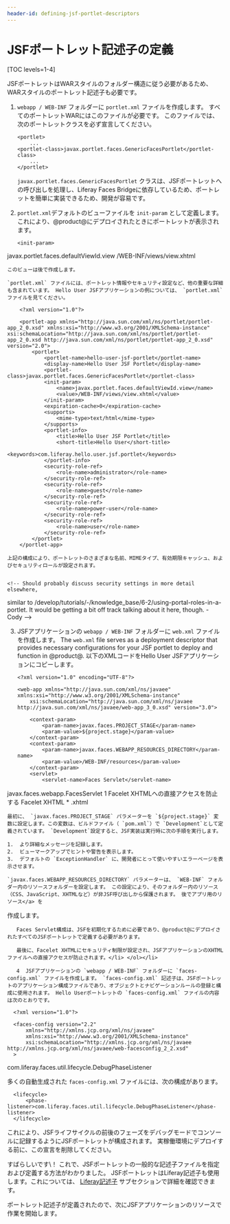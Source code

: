 ```yaml
---
header-id: defining-jsf-portlet-descriptors
---
```


# JSFポートレット記述子の定義

[TOC levels=1-4]

JSFポートレットはWARスタイルのフォルダー構造に従う必要があるため、WARスタイルのポートレット記述子も必要です。

1.  `webapp / WEB-INF` フォルダーに `portlet.xml` ファイルを作成します。 すべてのポートレットWARにはこのファイルが必要です。 このファイルでは、次のポートレットクラスを必ず宣言してください。
   
        <portlet>
            ...
        <portlet-class>javax.portlet.faces.GenericFacesPortlet</portlet-class>
            ...
        </portlet>

    `javax.portlet.faces.GenericFacesPortlet` クラスは、JSFポートレットへの呼び出しを処理し、Liferay Faces Bridgeに依存しているため、ポートレットを簡単に実装できるため、開発が容易です。

2.  `portlet.xml`デフォルトのビューファイルを `init-param` として定義します。 これにより、@product@にデプロイされたときにポートレットが表示されます。
   
        <init-param>
<name>javax.portlet.faces.defaultViewId.view</name> <value>/WEB-INF/views/view.xhtml</value> </init-param>

    このビューは後で作成します。

    `portlet.xml` ファイルには、ポートレット情報やセキュリティ設定など、他の重要な詳細も含まれています。 Hello User JSFアプリケーションの例については、 `portlet.xml` ファイルを見てください。
   
        <?xml version="1.0"?>
       
        <portlet-app xmlns="http://java.sun.com/xml/ns/portlet/portlet-app_2_0.xsd" xmlns:xsi="http://www.w3.org/2001/XMLSchema-instance" xsi:schemaLocation="http://java.sun.com/xml/ns/portlet/portlet-app_2_0.xsd http://java.sun.com/xml/ns/portlet/portlet-app_2_0.xsd" version="2.0">
            <portlet>
                <portlet-name>hello-user-jsf-portlet</portlet-name>
                <display-name>Hello User JSF Portlet</display-name>
                <portlet-class>javax.portlet.faces.GenericFacesPortlet</portlet-class>
                <init-param>
                    <name>javax.portlet.faces.defaultViewId.view</name>
                    <value>/WEB-INF/views/view.xhtml</value>
                </init-param>
                <expiration-cache>0</expiration-cache>
                <supports>
                    <mime-type>text/html</mime-type>
                </supports>
                <portlet-info>
                    <title>Hello User JSF Portlet</title>
                    <short-title>Hello User</short-title>
                    <keywords>com.liferay.hello.user.jsf.portlet</keywords>
                </portlet-info>
                <security-role-ref>
                    <role-name>administrator</role-name>
                </security-role-ref>
                <security-role-ref>
                    <role-name>guest</role-name>
                </security-role-ref>
                <security-role-ref>
                    <role-name>power-user</role-name>
                </security-role-ref>
                <security-role-ref>
                    <role-name>user</role-name>
                </security-role-ref>
            </portlet>
        </portlet-app>

    上記の構成により、ポートレットのさまざまな名前、MIMEタイプ、有効期限キャッシュ、およびセキュリティロールが設定されます。


    <!-- Should probably discuss security settings in more detail elsewhere,
 similar to /develop/tutorials/-/knowledge_base/6-2/using-portal-roles-in-a-portlet.
 It would be getting a bit off track talking about it here, though. -Cody -->

3.  JSFアプリケーションの `webapp / WEB-INF` フォルダーに `web.xml` ファイルを作成します。 The `web.xml` file serves as a deployment descriptor that provides necessary configurations for your JSF portlet to deploy and function in @product@. 以下のXMLコードをHello User JSFアプリケーションにコピーします。
   
        <?xml version="1.0" encoding="UTF-8"?>
       
        <web-app xmlns="http://java.sun.com/xml/ns/javaee" xmlns:xsi="http://www.w3.org/2001/XMLSchema-instance"
            xsi:schemaLocation="http://java.sun.com/xml/ns/javaee http://java.sun.com/xml/ns/javaee/web-app_3_0.xsd" version="3.0">
       
            <context-param>
                <param-name>javax.faces.PROJECT_STAGE</param-name>
                <param-value>${project.stage}</param-value>
            </context-param>
            <context-param>
                <param-name>javax.faces.WEBAPP_RESOURCES_DIRECTORY</param-name>
                <param-value>/WEB-INF/resources</param-value>
            </context-param>
            <servlet>
                <servlet-name>Faces Servlet</servlet-name>
<servlet-class>javax.faces.webapp.FacesServlet</servlet-class> <load-on-startup>1</load-on-startup> </servlet> <security-constraint> <display-name>Facelet XHTMLへの直接アクセスを防止する</display-name> <web-resource-collection> <web-resource-name>Facelet XHTML</web-resource-name> <url-pattern>* .xhtml</url-pattern> </web-resource-collection> <auth-constraint/> </security-constraint> </web-app>

    最初に、 `javax.faces.PROJECT_STAGE` パラメーターを `${project.stage}` 変数に設定します。この変数は、ビルドファイル（ `pom.xml`）で `Development`として定義されています。 `Development`設定すると、JSF実装は実行時に次の手順を実行します。

    1.  より詳細なメッセージを記録します。
    2.  ビューマークアップでヒントや警告を表示します。
    3.  デフォルトの `ExceptionHandler` に、開発者にとって使いやすいエラーページを表示させます。

    `javax.faces.WEBAPP_RESOURCES_DIRECTORY` パラメーターは、 `WEB-INF` フォルダー内のリソースフォルダーを設定します。 この設定により、そのフォルダー内のリソース（CSS、JavaScript、XHTMLなど）が非JSF呼び出しから保護されます。 後でアプリ用のリソース</a> を

作成します。</p> 
       
       Faces Servlet構成は、JSFを初期化するために必要であり、@product@にデプロイされたすべてのJSFポートレットで定義する必要があります。
       
       最後に、Facelet XHTMLにセキュリティ制限が設定され、JSFアプリケーションのXHTMLファイルへの直接アクセスが防止されます。</li> </ol></li> 
       
       4  JSFアプリケーションの `webapp / WEB-INF` フォルダーに `faces-config.xml` ファイルを作成します。 `faces-config.xml` 記述子は、JSFポートレットのアプリケーション構成ファイルであり、オブジェクトとナビゲーションルールの登録と構成に使用されます。 Hello Userポートレットの `faces-config.xml` ファイルの内容は次のとおりです。
  
      <?xml version="1.0"?>
      
      <faces-config version="2.2"
          xmlns="http://xmlns.jcp.org/xml/ns/javaee"
          xmlns:xsi="http://www.w3.org/2001/XMLSchema-instance"
          xsi:schemaLocation="http://xmlns.jcp.org/xml/ns/javaee http://xmlns.jcp.org/xml/ns/javaee/web-facesconfig_2_2.xsd"
      >
      
  
  <lifecycle>
                <phase-listener>com.liferay.faces.util.lifecycle.DebugPhaseListener</phase-listener>
            </lifecycle>
    </faces-config>
  
  多くの自動生成された `faces-config.xml` ファイルには、次の構成があります。
  
      <lifecycle>
          <phase-listener>com.liferay.faces.util.lifecycle.DebugPhaseListener</phase-listener>
      </lifecycle>
      
  
  これにより、JSFライフサイクルの前後のフェーズをデバッグモードでコンソールに記録するようにJSFポートレットが構成されます。 実稼働環境にデプロイする前に、この宣言を削除してください。</ol> 

すばらしいです\！ これで、JSFポートレットの一般的な記述子ファイルを指定および定義する方法がわかりました。 JSFポートレットはLiferay記述子も使用します。これについては、 [Liferay記述子](/docs/7-1/tutorials/-/knowledge_base/t/configuring-a-spring-mvc-portlet#liferay-descriptors) サブセクションで詳細を確認できます。

ポートレット記述子が定義されたので、次にJSFアプリケーションのリソースで作業を開始します。
